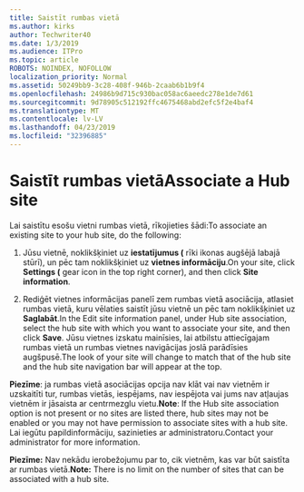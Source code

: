 ```yaml
---
title: Saistīt rumbas vietā
ms.author: kirks
author: Techwriter40
ms.date: 1/3/2019
ms.audience: ITPro
ms.topic: article
ROBOTS: NOINDEX, NOFOLLOW
localization_priority: Normal
ms.assetid: 50249bb9-3c28-408f-946b-2caab6b1b9f4
ms.openlocfilehash: 24986b9d715c930bac058ac6aeedc278e1de7d61
ms.sourcegitcommit: 9d78905c512192ffc4675468abd2efc5f2e4baf4
ms.translationtype: MT
ms.contentlocale: lv-LV
ms.lasthandoff: 04/23/2019
ms.locfileid: "32396885"
---
```

# <a name="associate-a-hub-site"></a><span data-ttu-id="2f878-102">Saistīt rumbas vietā</span><span class="sxs-lookup"><span data-stu-id="2f878-102">Associate a Hub site</span></span>

<span data-ttu-id="2f878-103">Lai saistītu esošu vietni rumbas vietā, rīkojieties šādi:</span><span class="sxs-lookup"><span data-stu-id="2f878-103">To associate an existing site to your hub site, do the following:</span></span>
  
1. <span data-ttu-id="2f878-104">Jūsu vietnē, noklikšķiniet uz **iestatījumus (** rīki ikonas augšējā labajā stūrī), un pēc tam noklikšķiniet uz **vietnes informāciju**.</span><span class="sxs-lookup"><span data-stu-id="2f878-104">On your site, click **Settings (** gear icon in the top right corner), and then click **Site information**.</span></span> 
    
2. <span data-ttu-id="2f878-105">Rediģēt vietnes informācijas panelī zem rumbas vietā asociācija, atlasiet rumbas vietā, kuru vēlaties saistīt jūsu vietnē un pēc tam noklikšķiniet uz **Saglabāt**.</span><span class="sxs-lookup"><span data-stu-id="2f878-105">In the Edit site information panel, under Hub site association, select the hub site with which you want to associate your site, and then click **Save**.</span></span> <span data-ttu-id="2f878-106">Jūsu vietnes izskatu mainīsies, lai atbilstu attiecīgajam rumbas vietā un rumbas vietnes navigācijas joslā parādīsies augšpusē.</span><span class="sxs-lookup"><span data-stu-id="2f878-106">The look of your site will change to match that of the hub site and the hub site navigation bar will appear at the top.</span></span> 
    
 <span data-ttu-id="2f878-107">**Piezīme**: ja rumbas vietā asociācijas opcija nav klāt vai nav vietnēm ir uzskaitīti tur, rumbas vietās, iespējams, nav iespējota vai jums nav atļaujas vietnēm ir jāsaista ar centrmezglu vietu.</span><span class="sxs-lookup"><span data-stu-id="2f878-107">**Note**: If the Hub site association option is not present or no sites are listed there, hub sites may not be enabled or you may not have permission to associate sites with a hub site.</span></span> <span data-ttu-id="2f878-108">Lai iegūtu papildinformāciju, sazinieties ar administratoru.</span><span class="sxs-lookup"><span data-stu-id="2f878-108">Contact your administrator for more information.</span></span> 
  
 <span data-ttu-id="2f878-109">**Piezīme:** Nav nekādu ierobežojumu par to, cik vietnēm, kas var būt saistīta ar rumbas vietā.</span><span class="sxs-lookup"><span data-stu-id="2f878-109">**Note:** There is no limit on the number of sites that can be associated with a hub site.</span></span> 
  


